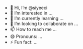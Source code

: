 - 👋 Hi, I’m @siyeeci
- 👀 I’m interested in ...
- 🌱 I’m currently learning ...
- 💞️ I’m looking to collaborate on ...
- 📫 How to reach me ...
- 😄 Pronouns: ...
- ⚡ Fun fact: ...

<!---
siyeeci/siyeeci is a ✨ special ✨ repository because its `README.md` (this file) appears on your GitHub profile.
You can click the Preview link to take a look at your changes.
--->
